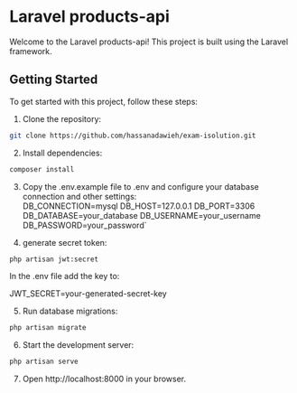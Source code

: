 # Laravel products-api

Welcome to the Laravel products-api! This project is built using the Laravel framework.

## Getting Started

To get started with this project, follow these steps:

1. Clone the repository:

```bash
git clone https://github.com/hassanadawieh/exam-isolution.git
```

2. Install dependencies:
```bash
composer install
```

3. Copy the .env.example file to .env and configure your database connection and other settings:   
DB_CONNECTION=mysql
DB_HOST=127.0.0.1
DB_PORT=3306
DB_DATABASE=your_database
DB_USERNAME=your_username
DB_PASSWORD=your_password`

4. generate secret token:
```bash
php artisan jwt:secret
```
In the .env file add the key to:

JWT_SECRET=your-generated-secret-key 

5. Run database migrations:

```bash
php artisan migrate
```

6. Start the development server:
```bash
php artisan serve
```

7. Open http://localhost:8000 in your browser.

